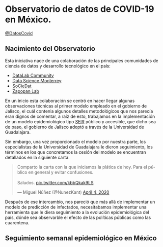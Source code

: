 # Observatorio de datos de COVID-19 en México.
[@DatosCovid](https://twitter.com/datoscovid)

## Nacimiento del Observatorio

Esta iniciativa nace de una colaboración de las principales comunidades de ciencia de datos y desarrollo tecnológico en el país:
- [DataLab Community](https://www.facebook.com/datalabmx/)
- [Data Science Monterrey](https://www.facebook.com/groups/469523539899326/)
- [SoCieDat](https://www.facebook.com/sociedat/)
- [Zapopan Lab](https://www.facebook.com/zapopanlab/)

En un inicio esta colaboración se centró en hacer llegar algunas observaciones técnicas al primer modelo empleado en el gobierno de Jalisco, el cuál contenia algunos detalles metodológicos que nos parecía eran dignos de comentar, a raíz de esto, trabajamos en la implementación de un modelo epidemiológico tipo [SEIR](https://colab.research.google.com/drive/1Sn2bxaEQOsaOKFTKchtz7rjWO1ZAGjR9#scrollTo=dvhCYYvTDqAB) público y accesible, que dicho sea de paso, el gobierno de Jalisco adoptó a través de la Universidad de Guadalajara.

Sin embargo, una vez proporcionado el modelo por nuestra parte, los especialistas de la Universidad de Guadalajara le dieron seguimiento, los términos en los que concretamos la cesión del modelo se encuentran detallados en la siguiente carta:

<blockquote class="twitter-tweet"><p lang="es" dir="ltr">Comparto la carta con la que iniciamos la plática de hoy. Para el público en general y evitar confusiones.<br><br>Saludos. <a href="https://t.co/kbbQkak9LS">pic.twitter.com/kbbQkak9LS</a></p>&mdash; Miguel Núñez (@NunezKant) <a href="https://twitter.com/NunezKant/status/1246326695654756353?ref_src=twsrc%5Etfw">April 4, 2020</a></blockquote> 

Después de ese intercambio, nos pareció que más allá de implementar un modelo de predicción de infectados, necesitabamos implementar una herramienta que le diera seguimiento a la evolución epidemiológica del país, dónde sea observarble el efecto de las políticas públicas como las cuarentena.

## Seguimiento semanal epidemiológico en México
